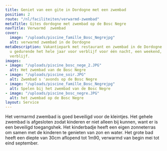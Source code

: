 ```yaml
---
title: Geniet van een gite in Dordogne met een zwembad
position: 2
route: "/nl/faciliteiten/verwarmd-zwembad"
metaTitle: Gites dordogne met zwembad op de Bosc Negre
navTitle: Verwarmd  zwembad
cover:
  image: "/uploads/piscine_famille_Bosc_Negrejpg"
  alt: verwarmd zwembad in de Dordogne
metaDescription: Vakantiepark met restaurant en zwembad in de Dordogne. Wij ontvangen
  u gedurende het hele jaar voor verblijf voor één nacht, een weekend, of een langer
  verblijf.
images:
- image: "/uploads/piscine_bosc_nege_2.JPG"
  alt: Het zwembad van de Bosc Negre
- image: "/uploads/piscine_soir.JPG"
  alt: Zwembad s 'avonds op de Bosc Negre
- image: "/uploads/piscine_famille_Bosc_Negrejpg"
  alt: Spelen bij het zwembad van de Bosc Negre
- image: "/uploads/piscine_bosc_negre.JPG"
  alt: het zwembad op de Bosc Negre
layout: Service
---
```


Het vermarmd zwembad is goed beveiligd voor de kleintjes. Het gehele zwembad is afgesloten zodat kinderen er niet alleen bij kunnen, want er is een beveiligd toegangshek. Het kinderbadje heeft een eigen zonneterras om samen met de kinderen te genieten van zon en water. Het grote bad heeft een diepte van 30cm aflopend tot 1m90, verwarmd van begin mei tot eind september.